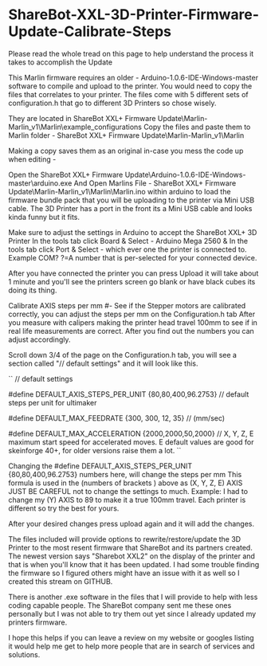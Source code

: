 # ShareBot-XXL-3D-Printer-Firmware-Update-Calibrate-Steps
Please read the whole tread on this page to help understand the process it takes to accomplish the Update

This Marlin firmware requires an older - Arduino-1.0.6-IDE-Windows-master software to compile and upload to the printer.
You would need to copy the files that correlates to your printer. The files come with 5 different sets of configuration.h that go to different 3D Printers so chose wisely.

They are located in ShareBot XXL+ Firmware Update\Marlin-Marlin_v1\Marlin\example_configurations
Copy the files and paste them to Marlin folder - ShareBot XXL+ Firmware Update\Marlin-Marlin_v1\Marlin

Making a copy saves them as an original in-case you mess the code up when editing -

Open the ShareBot XXL+ Firmware Update\Arduino-1.0.6-IDE-Windows-master\arduino.exe
And Open Marlins File - ShareBot XXL+ Firmware Update\Marlin-Marlin_v1\Marlin\Marlin.ino within arduino
to load the firmware bundle pack that you will be uploading to the printer via Mini USB cable.
The 3D Printer has a port in the front its a Mini USB cable and looks kinda funny but it fits.

Make sure to adjust the settings in Arduino to accept the ShareBot XXL+ 3D Printer
In the tools tab click Board & Select - Arduino Mega 2560
&
In the tools tab click Port & Select - which ever one the printer is connected to. Example COM? ?=A number that is per-selected for your connected device.

After you have connected the printer you can press Upload it will take about 1 minute and you'll see the printers screen go blank or have black cubes its doing its thing.

Calibrate AXIS steps per mm #-
See if the Stepper motors are calibrated correctly, you can adjust the steps per mm on the Configuration.h tab
After you measure with calipers making the printer head travel 100mm to see if in real life measurements are correct.
After you find out the numbers you can adjust accordingly.

Scroll down 3/4 of the page on the Configuration.h tab, you will see a section called "// default settings" and it will look like this.

``
// default settings

#define DEFAULT_AXIS_STEPS_PER_UNIT {80,80,400,96.2753} // default steps per unit for ultimaker

#define DEFAULT_MAX_FEEDRATE {300, 300, 12, 35} // (mm/sec)

#define DEFAULT_MAX_ACCELERATION {2000,2000,50,2000} // X, Y, Z, E maximum start speed for accelerated moves. E default values are good for skeinforge 40+, for older versions raise them a lot.
``

Changing the #define DEFAULT_AXIS_STEPS_PER_UNIT {80,80,400,96.2753} numbers here, will change the steps per mm
This formula is used in the (numbers of brackets ) above as (X, Y, Z, E) AXIS
JUST BE CAREFUL not to change the settings to much.
Example: I had to change my (Y) AXIS to 89 to make it a true 100mm travel. 
Each printer is different so try the best for yours.

After your desired changes press upload again and it will add the changes.

The files included will provide options to rewrite/restore/update the 3D Printer to the most resent firmware that ShareBot and its partners created.
The newest version says "Sharebot XXL2" on the display of the printer and that is when you'll know that it has been updated.
I had some trouble finding the firmware so I figured others might have an issue with it as well so I created this stream on GITHUB.

There is another .exe software in the files that I will provide to help with less coding capable people. The ShareBot company sent me these ones personally but I was not able to try them out yet since I already updated my printers firmware.

I hope this helps if you can leave a review on my website or googles listing it would help me get to help more people that are in search of services and solutions.
